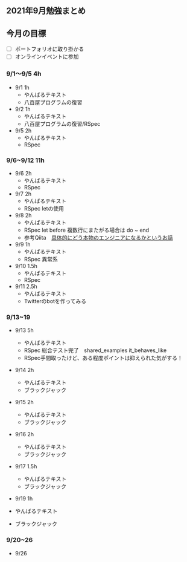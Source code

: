 ## 2021年9月勉強まとめ

## 今月の目標

- [ ] ポートフォリオに取り掛かる
- [ ] オンラインイベントに参加

### 9/1〜9/5 4h

- 9/1 1h
  - やんばるテキスト
  - 八百屋プログラムの復習
- 9/2 1h
  - やんばるテキスト
  - 八百屋プログラムの復習/RSpec
- 9/5 2h
  - やんばるテキスト
  - RSpec

### 9/6~9/12 11h

- 9/6 2h
  - やんばるテキスト
  - RSpec
- 9/7 2h
  - やんばるテキスト
  - RSpec letの使用
- 9/8 2h
  - やんばるテキスト
  - RSpec let before 複数行にまたがる場合は do ~ end
  - 参考Qiita　[具体的にどう本物のエンジニアになるかというお話](https://qiita.com/mackeee-orange/items/afbed5ec3816d4af2e58)
- 9/9 1h
  - やんばるテキスト
  - RSpec 異常系
- 9/10 1.5h
  - やんばるテキスト
  - RSpec
- 9/11 2.5h
  - やんばるテキスト
  - Twitterのbotを作ってみる

### 9/13~19

- 9/13 5h
  - やんばるテキスト
  - RSpec 総合テスト完了　shared_examples it_behaves_like
  - RSpec手間取ったけど、ある程度ポイントは抑えられた気がする！

- 9/14 2h
  - やんばるテキスト
  - ブラックジャック

- 9/15 2h
  - やんばるテキスト
  - ブラックジャック

- 9/16 2h
  - やんばるテキスト
  - ブラックジャック

- 9/17 1.5h
  - やんばるテキスト
  - ブラックジャック

- 9/19 1h
- やんばるテキスト
- ブラックジャック

### 9/20~26

- 9/26
